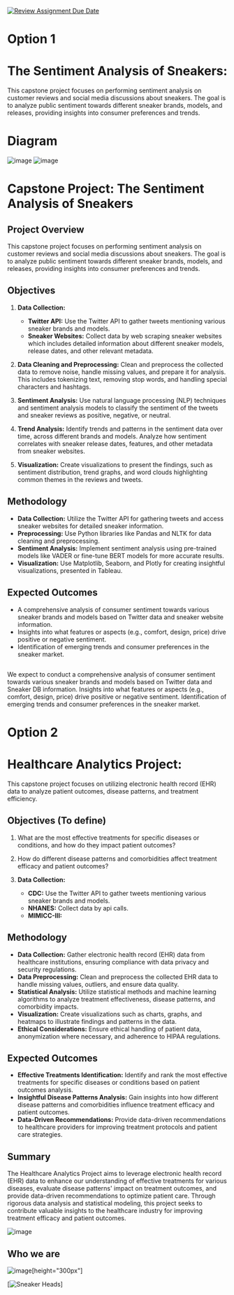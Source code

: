 [![Review Assignment Due Date](https://classroom.github.com/assets/deadline-readme-button-24ddc0f5d75046c5622901739e7c5dd533143b0c8e959d652212380cedb1ea36.svg)](https://classroom.github.com/a/1lXY_Wlg)

# Option 1

# The Sentiment Analysis of Sneakers: 

This capstone project focuses on performing sentiment analysis on customer reviews and social media discussions about sneakers. The goal is to analyze public sentiment towards different sneaker brands, models, and releases, providing insights into consumer preferences and trends.

# Diagram 

![image](https://github.com/DataExpert-ZachWilson-V4/capstone-project-v4-central-1/assets/16787672/3f55fbfc-18b0-43f2-af82-45c073d96115)
![image](https://github.com/DataExpert-ZachWilson-V4/capstone-project-v4-central-1/assets/79658792/4eae2a7d-58dc-49ed-884c-c4b272a18b22)


# Capstone Project: The Sentiment Analysis of Sneakers

## Project Overview
This capstone project focuses on performing sentiment analysis on customer reviews and social media discussions about sneakers. The goal is to analyze public sentiment towards different sneaker brands, models, and releases, providing insights into consumer preferences and trends.

## Objectives
1. **Data Collection:**
   - **Twitter API:** Use the Twitter API to gather tweets mentioning various sneaker brands and models.
   - **Sneaker Websites:** Collect data by web scraping sneaker websites which includes detailed information about different sneaker models, release dates, and other relevant metadata.

2. **Data Cleaning and Preprocessing:** Clean and preprocess the collected data to remove noise, handle missing values, and prepare it for analysis. This includes tokenizing text, removing stop words, and handling special characters and hashtags.

3. **Sentiment Analysis:** Use natural language processing (NLP) techniques and sentiment analysis models to classify the sentiment of the tweets and sneaker reviews as positive, negative, or neutral.

4. **Trend Analysis:** Identify trends and patterns in the sentiment data over time, across different brands and models. Analyze how sentiment correlates with sneaker release dates, features, and other metadata from sneaker websites.

5. **Visualization:** Create visualizations to present the findings, such as sentiment distribution, trend graphs, and word clouds highlighting common themes in the reviews and tweets.

## Methodology
- **Data Collection:** Utilize the Twitter API for gathering tweets and access sneaker websites for detailed sneaker information.
- **Preprocessing:** Use Python libraries like Pandas and NLTK for data cleaning and preprocessing.
- **Sentiment Analysis:** Implement sentiment analysis using pre-trained models like VADER or fine-tune BERT models for more accurate results.
- **Visualization:** Use Matplotlib, Seaborn, and Plotly for creating insightful visualizations, presented in Tableau.

## Expected Outcomes
- A comprehensive analysis of consumer sentiment towards various sneaker brands and models based on Twitter data and sneaker website information.
- Insights into what features or aspects (e.g., comfort, design, price) drive positive or negative sentiment.
- Identification of emerging trends and consumer preferences in the sneaker market.

## 
We expect to conduct a comprehensive analysis of consumer sentiment towards various sneaker brands and models based on Twitter data and Sneaker DB information.
Insights into what features or aspects (e.g., comfort, design, price) drive positive or negative sentiment.
Identification of emerging trends and consumer preferences in the sneaker market.


# Option 2

# Healthcare Analytics Project:

This capstone project focuses on utilizing electronic health record (EHR) data to analyze patient outcomes, disease patterns, and treatment efficiency.

## Objectives (To define)
1. What are the most effective treatments for specific diseases or conditions, and how do they impact patient outcomes?
2. How do different disease patterns and comorbidities affect treatment efficacy and patient outcomes?
      
1. **Data Collection:**
   - **CDC:** Use the Twitter API to gather tweets mentioning various sneaker brands and models.
   - **NHANES:** Collect data by api calls.
   - **MIMICC-III:**  

## Methodology
- **Data Collection:** Gather electronic health record (EHR) data from healthcare institutions, ensuring compliance with data privacy and security regulations.
- **Data Preprocessing:** Clean and preprocess the collected EHR data to handle missing values, outliers, and ensure data quality.
- **Statistical Analysis:** Utilize statistical methods and machine learning algorithms to analyze treatment effectiveness, disease patterns, and comorbidity impacts.
- **Visualization:** Create visualizations such as charts, graphs, and heatmaps to illustrate findings and patterns in the data.
- **Ethical Considerations:** Ensure ethical handling of patient data, anonymization where necessary, and adherence to HIPAA regulations.

## Expected Outcomes
- **Effective Treatments Identification:** Identify and rank the most effective treatments for specific diseases or conditions based on patient outcomes analysis.
- **Insightful Disease Patterns Analysis:** Gain insights into how different disease patterns and comorbidities influence treatment efficacy and patient outcomes.
- **Data-Driven Recommendations:** Provide data-driven recommendations to healthcare providers for improving treatment protocols and patient care strategies.

## Summary
The Healthcare Analytics Project aims to leverage electronic health record (EHR) data to enhance our understanding of effective treatments for various diseases, evaluate disease patterns' impact on treatment outcomes, and provide data-driven recommendations to optimize patient care. Through rigorous data analysis and statistical modeling, this project seeks to contribute valuable insights to the healthcare industry for improving treatment efficacy and patient outcomes.

![image](https://github.com/DataExpert-ZachWilson-V4/capstone-project-v4-central-1/assets/79658792/fe383d7b-81e3-43de-b857-948de2c1a512)


## Who we are

![image](https://github.com/DataExpert-ZachWilson-V4/capstone-project-v4-central-1/assets/79658792/6fa52c9c-8930-4561-9d88-35ccb6640581)[height="300px"]


[![Sneaker Heads](https://github.com/DataExpert-ZachWilson-V4/capstone-project-v4-central-1/assets/79658792/a1e4aee9-b06e-4b66-a098-ae075bd78c80)]



